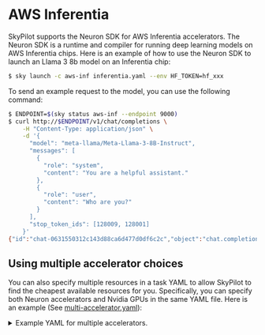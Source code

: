# AWS Inferentia

SkyPilot supports the Neuron SDK for AWS Inferentia accelerators. The Neuron SDK is a runtime and compiler for running deep learning models on AWS Inferentia chips. Here is an example of how to use the Neuron SDK to launch an Llama 3 8b model on an Inferentia chip:

```bash
$ sky launch -c aws-inf inferentia.yaml --env HF_TOKEN=hf_xxx
```

To send an example request to the model, you can use the following command:

```bash
$ ENDPOINT=$(sky status aws-inf --endpoint 9000)
$ curl http://$ENDPOINT/v1/chat/completions \
    -H "Content-Type: application/json" \
    -d '{
      "model": "meta-llama/Meta-Llama-3-8B-Instruct",
      "messages": [
        {
          "role": "system",
          "content": "You are a helpful assistant."
        },
        {
          "role": "user",
          "content": "Who are you?"
        }
      ],
      "stop_token_ids": [128009, 128001]
    }'
{"id":"chat-0631550312c143d88ca6d477d0df6c2c","object":"chat.completion","created":1727751137,"model":"meta-llama/Meta-Llama-3-8B-Instruct","choices":[{"index":0,"message":{"role":"assistant","content":"I'm a helpful assistant! I","tool_calls":[]},"logprobs":null,"finish_reason":"length","stop_reason":null}],"usage":{"prompt_tokens":25,"total_tokens":32,"completion_tokens":7},"prompt_logprobs":null}
```

## Using multiple accelerator choices

You can also specify multiple resources in a task YAML to allow SkyPilot to find the cheapest available resources for you. Specifically, you can specify both Neuron accelerators and Nvidia GPUs in the same YAML file. Here is an example (See [multi-accelerator.yaml](./multi-accelerator.yaml)):

<details>

<summary>Example YAML for multiple accelerators.</summary>

```yaml
resources:
  accelerators: {A100:1, Inferentia:6}
  disk_size: 512
  ports: 9000

envs:
  MODEL_NAME: meta-llama/Meta-Llama-3-8B-Instruct
  HF_TOKEN: # fill

setup: |
  if command -v nvidia-smi; then
    pip install vllm==0.4.2
    pip install flash-attn==2.5.9.post1
  else
    # Install transformers-neuronx and its dependencies
    sudo apt-get install -y python3.10-venv g++
    python3.10 -m venv aws_neuron_venv_pytorch
    source aws_neuron_venv_pytorch/bin/activate
    pip install ipykernel
    python3.10 -m ipykernel install --user --name aws_neuron_venv_pytorch --display-name "Python (torch-neuronx)"
    pip install jupyter notebook
    pip install environment_kernels
    python -m pip config set global.extra-index-url https://pip.repos.neuron.amazonaws.com
    python -m pip install wget
    python -m pip install awscli
    python -m pip install --upgrade neuronx-cc==2.* --pre torch-neuronx==2.1.* torchvision transformers-neuronx

    # Install latest version of triton.
    # Reference: https://github.com/vllm-project/vllm/issues/6987
    pip install -U --index-url https://aiinfra.pkgs.visualstudio.com/PublicPackages/_packaging/Triton-Nightly/pypi/simple triton-nightly

    # Install vLLM from source. Avoid using dir name 'vllm' due to import conflict.
    # Reference: https://github.com/vllm-project/vllm/issues/1814#issuecomment-1837122930
    git clone https://github.com/vllm-project/vllm.git vllm_repo
    cd vllm_repo
    pip install -U -r requirements-neuron.txt
    VLLM_TARGET_DEVICE="neuron" pip install -e .

    python -c "import huggingface_hub; huggingface_hub.login('${HF_TOKEN}')"

    sudo apt update
    sudo apt install -y numactl
  fi

run: |
  if command -v nvidia-smi; then
    TENSOR_PARALLEL_SIZE=$SKYPILOT_NUM_GPUS_PER_NODE
    PREFIX=""
    DEVICE="cuda"
  else
    source aws_neuron_venv_pytorch/bin/activate
    # Calculate the tensor parallel size. vLLM requires the tensor parallel size
    # to be a factor of the number of attention heads, which is 32 for the model.
    # Here we calculate the largest power of 2 that is less than or equal to the
    # number of GPUs per node.
    TENSOR_PARALLEL_SIZE=1
    while [ $(($TENSOR_PARALLEL_SIZE * 2)) -le $SKYPILOT_NUM_GPUS_PER_NODE ]; do
      TENSOR_PARALLEL_SIZE=$(($TENSOR_PARALLEL_SIZE * 2))
    done
    NEURON_RT_VISIBLE_CORES="0-$(($TENSOR_PARALLEL_SIZE - 1))"
    OMP_NUM_THREADS=$SKYPILOT_NUM_GPUS_PER_NODE
    MASTER_PORT=12355
    LD_LIBRARY_PATH="$LD_LIBRARY_PATH:/home/ubuntu/miniconda3/lib"
    PREFIX="numactl --cpunodebind=0 --membind=0"
    DEVICE="neuron"
  fi
  $PREFIX python3 -m vllm.entrypoints.openai.api_server \
    --device $DEVICE \
    --model $MODEL_NAME \
    --tensor-parallel-size $TENSOR_PARALLEL_SIZE \
    --max-num-seqs 16 \
    --max-model-len 32 \
    --block-size 32 \
    --port 9000
```

</details>
